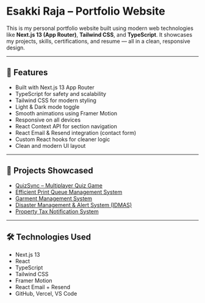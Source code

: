 # Esakki Raja – Portfolio Website

This is my personal portfolio website built using modern web technologies like **Next.js 13 (App Router)**, **Tailwind CSS**, and **TypeScript**. It showcases my projects, skills, certifications, and resume — all in a clean, responsive design.

---

## 🌟 Features

- Built with Next.js 13 App Router  
- TypeScript for safety and scalability  
- Tailwind CSS for modern styling  
- Light & Dark mode toggle  
- Smooth animations using Framer Motion  
- Responsive on all devices  
- React Context API for section navigation  
- React Email & Resend integration (contact form)  
- Custom React hooks for cleaner logic  
- Clean and modern UI layout  

---

## 🚀 Projects Showcased

- [QuizSync – Multiplayer Quiz Game](https://github.com/EsakkiRaja-M/QuizSync-Multiplayer-Quiz-Game-Platform)  
- [Efficient Print Queue Management System](https://github.com/EsakkiRaja-M/Efficient-Print-Queue-Management-System-with-Prioritization-and-Streamlit-GUI)  
- [Garment Management System](https://github.com/EsakkiRaja-M/Garment-Management-System)  
- [Disaster Management & Alert System (IDMAS)](https://github.com/EsakkiRaja-M/Integrated-Disaster-Management-and-Alert-System-IDMAS-)  
- [Property Tax Notification System](https://github.com/EsakkiRaja-M/Property-Tax-Awareness-and-Notification-System)  

---

## 🛠️ Technologies Used

- Next.js 13  
- React  
- TypeScript  
- Tailwind CSS  
- Framer Motion  
- React Email + Resend  
- GitHub, Vercel, VS Code  